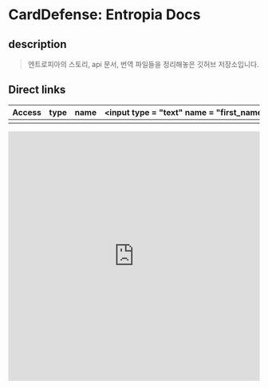 
# CardDefense: Entropia Docs

## description
> 엔트로피아의 스토리, api 문서, 번역 파일들을 정리해놓은 깃허브 저장소입니다.

## Direct links
| Access | type | name | <input type = "text" name = "first_name" /> |
| ------ | ---- | ---- | --------------------------------------------- |
|        |      |      |                                               |


<iframe 
		src="https://www.google.co.kr/?gws_rd=ssl" 
		frameborder="0"
		allowfullscreen
		width="100%"
		height="500"
>test</iframe>


